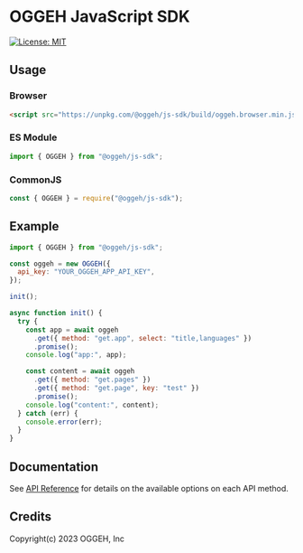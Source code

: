 # OGGEH JavaScript SDK

[![License: MIT](https://img.shields.io/badge/License-MIT-yellow.svg)](https://opensource.org/licenses/MIT)

## Usage

### Browser

```html
<script src="https://unpkg.com/@oggeh/js-sdk/build/oggeh.browser.min.js"></script>
```

### ES Module

```javascript
import { OGGEH } from "@oggeh/js-sdk";
```

### CommonJS

```javascript
const { OGGEH } = require("@oggeh/js-sdk");
```

## Example

```javascript
import { OGGEH } from "@oggeh/js-sdk";

const oggeh = new OGGEH({
  api_key: "YOUR_OGGEH_APP_API_KEY",
});

init();

async function init() {
  try {
    const app = await oggeh
      .get({ method: "get.app", select: "title,languages" })
      .promise();
    console.log("app:", app);

    const content = await oggeh
      .get({ method: "get.pages" })
      .get({ method: "get.page", key: "test" })
      .promise();
    console.log("content:", content);
  } catch (err) {
    console.error(err);
  }
}
```

## Documentation

See [API Reference](https://docs.oggeh.com/#reference-section) for details on the available options on each API method.

## Credits

Copyright(c) 2023 OGGEH, Inc
